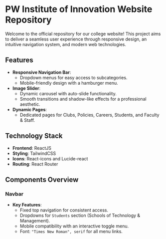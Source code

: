 # PW Institute of Innovation Website Repository

Welcome to the official repository for our college website! This project aims to deliver a seamless user experience through responsive design, an intuitive navigation system, and modern web technologies.

## Features

- **Responsive Navigation Bar**:
  - Dropdown menus for easy access to subcategories.
  - Mobile-friendly design with a hamburger menu.
- **Image Slider**:
  - Dynamic carousel with auto-slide functionality.
  - Smooth transitions and shadow-like effects for a professional aesthetic.
- **Dynamic Pages**:
  - Dedicated pages for Clubs, Policies, Careers, Students, and Faculty & Staff.

## Technology Stack

- **Frontend**: ReactJS
- **Styling**: TailwindCSS
- **Icons**: React-icons and Lucide-react
- **Routing**: React Router

## Components Overview

### Navbar

- **Key Features**:
  - Fixed top navigation for consistent access.
  - Dropdowns for `Students` section (Schools of Technology & Management).
  - Mobile compatibility with an interactive toggle menu.
  - Font: `"Times New Roman", serif` for all menu links.


